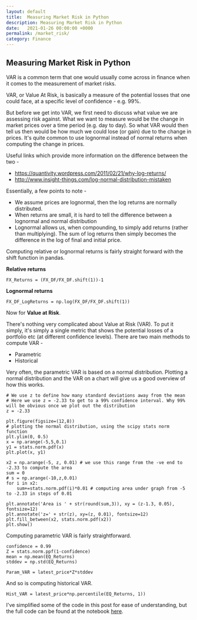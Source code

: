 ```yaml
---
layout: default
title:  Measuring Market Risk in Python
description: Measuring Market Risk in Python
date:   2021-01-26 00:00:00 +0000
permalink: /market_risk/
category: Finance
---
```

## Measuring Market Risk in Python

VAR is a common term that one would usually come across in finance when it comes to the measurement of market risks.

VAR, or Value At Risk, is basically a measure of the potential losses that one could face, at a specific level of confidence - e.g. 99%. 

But before we get into VAR, we first need to discuss what value we are assessing risk against. What we want to measure would be the change in market prices over a time period (e.g. day to day). So what VAR would then tell us then would be how much we could lose (or gain) due to the change in prices. It's quite common to use lognormal instead of normal returns when computing the change in prices.

Useful links which provide more information on the difference between the two -

- https://quantivity.wordpress.com/2011/02/21/why-log-returns/
- http://www.insight-things.com/log-normal-distribution-mistaken

Essentially, a few points to note -
- We assume prices are lognormal, then the log returns are normally distributed.
- When returns are small, it is hard to tell the difference between a lognormal and normal distribution
- Lognormal allows us, when compounding, to simply add returns (rather than multiplying). The sum of log returns then simply becomes the difference in the log of final and initial price.

Computing relative or lognormal returns is fairly straight forward with the shift function in pandas. 

**Relative returns**
```
FX_Returns = (FX_DF/FX_DF.shift(1))-1
```

**Lognormal returns**
```
FX_DF_LogReturns = np.log(FX_DF/FX_DF.shift(1))
```

Now for **Value at Risk**.

There's nothing very complicated about Value at Risk (VAR). To put it simply, it's simply a single metric that shows the potential losses of a portfolio etc (at different confidence levels). There are two main methods to compute VAR -

- Parametric
- Historical

Very often, the parametric VAR is based on a normal distribution. Plotting a normal distribution and the VAR on a chart will give us a good overview of how this works.
```
# We use z to define how many standard deviations away from the mean
# Here we use z = -2.33 to get to a 99% confidence interval. Why 99% will be obvious once we plot out the distribution
z = -2.33

plt.figure(figsize=(12,8))
# plotting the normal distribution, using the scipy stats norm function
plt.ylim(0, 0.5)
x = np.arange(-5,5,0.1)
y1 = stats.norm.pdf(x)
plt.plot(x, y1)

x2 = np.arange(-5, z, 0.01) # we use this range from the -ve end to -2.33 to compute the area
sum = 0
# s = np.arange(-10,z,0.01)
for i in x2:
    sum+=stats.norm.pdf(i)*0.01 # computing area under graph from -5 to -2.33 in steps of 0.01

plt.annotate('Area is ' + str(round(sum,3)), xy = (z-1.3, 0.05), fontsize=12)
plt.annotate('z=' + str(z), xy=(z, 0.01), fontsize=12)
plt.fill_between(x2, stats.norm.pdf(x2))
plt.show()
```

Computing parametric VAR is fairly straightforward.
```
confidence = 0.99
Z = stats.norm.ppf(1-confidence)
mean = np.mean(EQ_Returns)
stddev = np.std(EQ_Returns)

Param_VAR = latest_price*Z*stddev
```

And so is computing historical VAR.
```
Hist_VAR = latest_price*np.percentile(EQ_Returns, 1))
```

I've simplified some of the code in this post for ease of understanding, but the full code can be found at the notebook [here][1].

[1]:	https://github.com/playgrdstar/measure_marketrisk_VAR/blob/master/Introduction%20-%20Measuring%20Market%20Risk%20in%20Python.ipynb